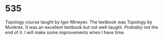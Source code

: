 # 535
Topology course taught by Igor Mineyev. The textbook was Topology by Munkres. It was an excellent textbook but not well-taught. 
*Probably* not the end of it. I will make some improvements when I have time.
